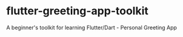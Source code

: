 # flutter-greeting-app-toolkit
A beginner's toolkit for learning Flutter/Dart - Personal Greeting App
